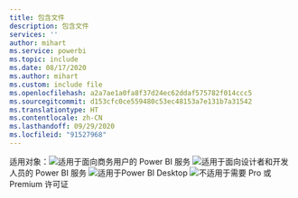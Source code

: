 ```yaml
---
title: 包含文件
description: 包含文件
services: ''
author: mihart
ms.service: powerbi
ms.topic: include
ms.date: 08/17/2020
ms.author: mihart
ms.custom: include file
ms.openlocfilehash: a2a7ae1a0fa8f37d24ec62ddaf575782f014ccc5
ms.sourcegitcommit: d153cfc0ce559480c53ec48153a7e131b7a31542
ms.translationtype: HT
ms.contentlocale: zh-CN
ms.lasthandoff: 09/29/2020
ms.locfileid: "91527968"
---
```

<Token>适用对象：![适用于](media/yes.png)面向商务用户的 Power BI 服务 ![适用于](media/yes.png)面向设计者和开发人员的 Power BI 服务 ![适用于 ](media/yes.png)Power BI Desktop ![不适用于](media/no.png)需要 Pro 或 Premium 许可证</Token>